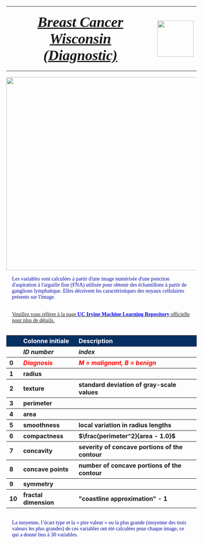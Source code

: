 <table>
<tr>                                                                                   
     <th>
         <div style='padding:15px;color:#030aa7;font-size:240%;text-align: center;font-style: italic;font-weight: bold;font-family: Georgia, serif'><a href="https://www.kaggle.com/datasets/uciml/breast-cancer-wisconsin-data">Breast Cancer Wisconsin (Diagnostic)</a></div>
     </th>
     <th><img src="https://raw.githubusercontent.com/rbizoi/MachineLearning/refs/heads/master/images/breast_cancer_logo.png" width="96"></th>
 </tr>
</table>

<div style='text-align: center'>
<img src="https://raw.githubusercontent.com/rbizoi/MachineLearning/refs/heads/master/images/breast_cancer.png" width="512">
</div>

<div style='padding:15px;color:#030aa7;font-size:100%;text-align: left;font-family: Georgia, serif'>Les variables sont calculées à partir d'une image numérisée d'une ponction d'aspiration à l'aiguille fine (FNA) utilisée pour obtenir des échantillons à partir de ganglions lymphatique. Elles décrivent les caractéristiques des noyaux cellulaires présents sur l'image.</div>

<div style='padding:15px;color:#030aa7;font-size:100%;text-align: left;font-family: Georgia, serif'><a href="https://archive.ics.uci.edu/dataset/17/breast+cancer+wisconsin+diagnostic">Veuillez vous référer à la page <span style="font-weight: bold; color: blue">UC Irvine Machine Learning Repository</span>
 officielle pour plus de détails.</a></div>
 
<table>
        <tr>                                                                                   
             <th  style="text-align:left;background-color:#053061;color:white;"> </th>
             <th  style="text-align:left;background-color:#053061;color:white;">Colonne initiale </th>
             <th  style="text-align:left;background-color:#053061;color:white;">Description</th>
        </tr>    
    <tr>
        <th  style="text-align:left"> </th>                            
        <th  style="text-align:left;font-style: italic">ID number</th> 
        <th  style="text-align:left;font-style: italic">index</th>
    </tr>    
    <tr>
        <th  style="text-align:left">0 </th>                            
        <th  style="text-align:left;color:red;font-style: italic">Diagnosis</th> 
        <th  style="text-align:left;color:red;font-style: italic">M = malignant, B = benign</th>
    </tr>    
    <tr>
        <th  style="text-align:left">1 </th>                            
        <th  style="text-align:left">radius </th>                            
        <th  style="text-align:left"></th>
    </tr>    
    <tr>
        <th  style="text-align:left">2 </th>                            
        <th  style="text-align:left">texture </th>                          
        <th  style="text-align:left">standard deviation of gray-scale values</th>
    </tr>    
    <tr>
        <th  style="text-align:left">3 </th>                            
        <th  style="text-align:left">perimeter </th>                         
        <th  style="text-align:left"></th>
    </tr>    
    <tr>
        <th  style="text-align:left">4 </th>                            
        <th  style="text-align:left">area</th>                               
        <th  style="text-align:left"></th>
    </tr> 
    <tr>
        <th  style="text-align:left">5 </th>                            
        <th  style="text-align:left">smoothness </th>                            
        <th  style="text-align:left">local variation in radius lengths</th>
    </tr>  
    <tr>
        <th  style="text-align:left">6 </th>                            
        <th  style="text-align:left">compactness </th>                      
        <th  style="text-align:left">$\frac{perimeter^2}{area - 1.0}$</th>
    </tr>    
    <tr>
        <th  style="text-align:left">7 </th>                            
        <th  style="text-align:left">concavity </th>              
        <th  style="text-align:left">severity of concave portions of the contour</th>
    </tr>  
    <tr>
        <th  style="text-align:left">8 </th>                            
        <th  style="text-align:left">concave points </th>                            
        <th  style="text-align:left">number of concave portions of the contour</th>
    </tr>   
    <tr>
        <th  style="text-align:left">9 </th>                            
        <th  style="text-align:left">symmetry </th>                           
        <th  style="text-align:left"></th>
    </tr> 
    <tr>
        <th  style="text-align:left">10 </th>                            
        <th  style="text-align:left">fractal dimension </th>                 
        <th  style="text-align:left">"coastline approximation" - 1</th>
    </tr>    
</table>

<div style='padding:15px;color:#030aa7;font-size:100%;text-align: left;font-family: Georgia, serif'>La moyenne, l’écart type et la « pire valeur » ou la plus grande (moyenne des trois valeurs les plus grandes) de ces variables ont été calculées pour chaque image, ce qui a donné lieu à 30 variables.</div>